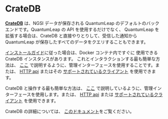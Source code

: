 # CrateDB

[**CrateDB**](https://crate.io) は、NGSI データが保存される QuantumLeap
のデフォルトのバックエンドです。QuantumLeap の API を使用するだけでなく、
QuantumLeap を拡張する場合は、CrateDB と直接やりとりして、受信した通知から
QuantumLeap が保存したすべてのデータをクエリすることもできます。

[インストールガイド](./index.md)に従った場合は、Docker コンテナ内ですぐに
使用できる CrateDB インスタンスがあります。
これとインタラクションする最も簡単な方法は、
[ここ](https://crate.io/docs/crate/guide/getting_started/connect/admin_ui.html)
で説明するように、管理インターフェースを使用することです。または、
[HTTP api](https://crate.io/docs/crate/getting-started/en/latest/first-use/query.html#the-cratedb-http-endpoint)
またはその
[サポートされているクライアント](https://crate.io/docs/crate/guide/getting_started/clients/index.html)
を使用できます。

CrateDB と操作する最も簡単な方法は、
[ここ](https://crate.io/docs/crate/guide/getting_started/connect/admin_ui.html)
で説明しているように、管理インターフェースを使用します。または、
[HTTP api](https://crate.io/docs/crate/getting-started/en/latest/first-use/query.html#the-cratedb-http-endpoint)
または
[サポートされているクライアント](https://crate.io/docs/crate/guide/getting_started/clients/index.html)
を使用できます。

CrateDB の詳細については、
[このドキュメント](https://crate.io/docs/crate/reference/)をご覧ください。
